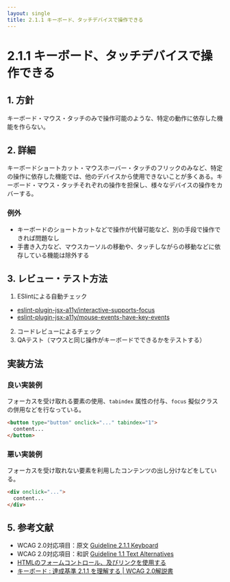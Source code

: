 ```yaml
---
layout: single
title: 2.1.1 キーボード、タッチデバイスで操作できる
---
```


# 2.1.1 キーボード、タッチデバイスで操作できる

## 1. 方針

キーボード・マウス・タッチのみで操作可能のような、特定の動作に依存した機能を作らない。

## 2. 詳細

キーボードショートカット・マウスホーバー・タッチのフリックのみなど、特定の操作に依存した機能では、他のデバイスから使用できないことが多くある。キーボード・マウス・タッチそれぞれの操作を担保し、様々なデバイスの操作をカバーする。

### 例外

- キーボードのショートカットなどで操作が代替可能など、別の手段で操作できれば問題なし
- 手書き入力など、マウスカーソルの移動や、タッチしながらの移動などに依存している機能は除外する

## 3. レビュー・テスト方法

1. ESlintによる自動チェック
 - [eslint-plugin-jsx-a11y/interactive-supports-focus](https://github.com/evcohen/eslint-plugin-jsx-a11y/blob/master/docs/rules/interactive-supports-focus.md)
 - [eslint-plugin-jsx-a11y/mouse-events-have-key-events](https://github.com/evcohen/eslint-plugin-jsx-a11y/blob/master/docs/rules/mouse-events-have-key-events.md)
2. コードレビューによるチェック
3. QAテスト（マウスと同じ操作がキーボードでできるかをテストする）

## 実装方法

### 良い実装例

フォーカスを受け取れる要素の使用、`tabindex` 属性の付与、`focus` 擬似クラスの併用などを行なっている。

```html
<button type="button" onclick="..." tabindex="1">
  content...
</button>
```

### 悪い実装例

フォーカスを受け取れない要素を利用したコンテンツの出し分けなどをしている。

```html
<div onclick="...">
  content...
</div>
```

## 5. 参考文献

- WCAG 2.0対応項目：原文 [Guideline 2.1.1 Keyboard](https://www.w3.org/TR/2008/REC-WCAG20-20081211/#keyboard-operation-keyboard-operable)
- WCAG 2.0対応項目：和訳 [Guideline 1.1 Text Alternatives](http://waic.jp/docs/WCAG20/Overview.html#keyboard-operation-keyboard-operable)
- [HTMLのフォームコントロール、及びリンクを使用する](http://waic.jp/docs/WCAG-TECHS/H91)
- [キーボード : 達成基準 2.1.1 を理解する | WCAG 2.0解説書](http://waic.jp/docs/UNDERSTANDING-WCAG20/keyboard-operation-keyboard-operable.html)
